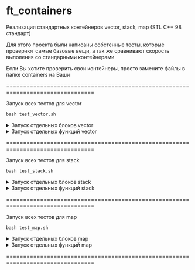 # ft_containers

Реализация стандартных контейнеров vector, stack, map (STL C++ 98 стандарт)

Для этого проекта были написаны собстенные тесты, которые проверяют самые базовые вещи, а так же сравнивают скорость выполения со стандарными контейнерами

Если Вы хотите проверить свои контейнеры, просто замените файлы в папке containers на Ваши

================================================================================
    
Запуск всех тестов для vector

    bash test_vector.sh

<details>
<summary>Запуск отдельных блоков vector</summary>

    bash test_vector.sh Acc    (Element access)
    
    bash test_vector.sh Cap    (Capacity)
    
    bash test_vector.sh Alloc  (Allocator)
    
    bash test_vector.sh Iter   (Iterators)
    
    bash test_vector.sh Non    (Non-member function overloads)
    
    bash test_vector.sh Mod    (Modifiers)
    
</details>

<details>
<summary>Запуск отдельных функций vector</summary>

    Element access:
    1) bash test_vector.sh acc               (test [])
    2) bash test_vector.sh acc_const         (test [] const)
    3) bash test_vector.sh at
    4) bash test_vector.sh at_const
    5) bash test_vector.sh front
    6) bash test_vector.sh front_const
    7) bash test_vector.sh back
    8) bash test_vector.sh back_const
    
    Capacity:
    1) bash test_vector.sh size
    2) bash test_vector.sh max_size
    3) bash test_vector.sh capacity
    4) bash test_vector.sh reserve
    5) bash test_vector.sh empty
    6) bash test_vector.sh resize
    
    Allocator:
    1) bash test_vector.sh get_allocator
    
    Iterators:
    1) bash test_vector.sh iterator
    2) bash test_vector.sh iterator_const
    3) bash test_vector.sh r_iterator        (reverse iterators)
    4) bash test_vector.sh r_iterator_const  (reverse iterators const)
    
    Non-member function overloads:
    1) bash test_vector.sh operator          (==, !=, <, <=, >, >=)
    2) bash test_vector.sh Non_swap          (bash test_vector.sh swap все тесты для swap)
    
    Modifiers:
    1) bash test_vector.sh assign            (все тесты)
        1.1) bash test_vector.sh assign_1    (assign(InputIterator first, InputIterator last))
        1.2) bash test_vector.sh assign_2    (assign(size_type n, const value_type& val))
    2) bash test_vector.sh push_back
    3) bash test_vector.sh pop_back
    4) bash test_vector.sh insert            (все тесты)
        4.1) bash test_vector.sh insert_1    (insert(iterator position, const value_type& val))
        4.2) bash test_vector.sh insert_2    (insert(iterator position, size_type n, const value_type& val))
        4.3) bash test_vector.sh insert_3    (insert(iterator position, InputIterator first, InputIterator last))
    5) bash test_vector.sh erase             (все тесты)
        5.1) bash test_vector.sh erase_1     (erase(iterator position))
        5.2) bash test_vector.sh erase_2     (erase(iterator first, iterator last))
    6) bash test_vector.sh Mod_swap          (bash test_vector.sh swap все тесты для swap)
    7) bash test_vector.sh clear
    
</details>

================================================================================

Запуск всех тестов для stack

    bash test_stack.sh 

<details>
<summary>Запуск отдельных блоков stack</summary>
    
    bash test_stack.sh Member   (Member functions)
    
    bash test_stack.sh Non      (Non-member function overloads)
    
</details>
    
<details>
<summary>Запуск отдельных функций stack</summary>
    
    Member functions:
    1) bash test_stack.sh empty
    2) bash test_stack.sh size
    3) bash test_stack.sh top
    4) bash test_stack.sh top_const
    5) bash test_stack.sh push
    6) bash test_stack.sh pop
    
    Non-member function overloads:
    1) bash test_stack.sh operator          (==, !=, <, <=, >, >=)
    
</details>

================================================================================

Запуск всех тестов для map

    bash test_map.sh

<details>
<summary>Запуск отдельных блоков map</summary> 
    
    bash test_map.sh Acc    (Element access)
    
    bash test_map.sh Cap    (Capacity)
    
    bash test_map.sh Alloc  (Allocator)
    
    bash test_map.sh Iter   (Iterators)
    
    bash test_map.sh Non    (Non-member function overloads)
    
    bash test_map.sh Mod    (Modifiers)
    
    bash test_map.sh Oper   (Operations)
    
</details>
    
<details>
<summary>Запуск отдельных функций map</summary>
    
    Element access:
    1) bash test_map.sh acc
    
    Element access:
    1) bash test_map.sh size
    2) bash test_map.sh max_size
    3) bash test_map.sh empty
    
    Allocator:
    1) bash test_map.sh get_allocator
    
    Iterators:
    1) bash test_map.sh iterator
    2) bash test_map.sh iterator_const
    3) bash test_map.sh r_iterator
    4) bash test_map.sh r_iterator_const
    
    Non-member function overloads:
    1) bash test_map.sh operator        (==, !=, <, <=, >, >=)
    2) bash test_map.sh Non_swap        (bash test_map.sh swap все тесты для swap)
    
    Modifiers:
    1) bash test_map.sh insert          (все тесты)
        1.1) bash test_map.sh insert_1  (insert(const value_type& val))
        1.2) bash test_map.sh insert_2  (insert(iterator position, const value_type& val))
        1.3) bash test_map.sh insert_3  (insert(InputIterator first, InputIterator last))
    2) bash test_map.sh erase           (все тесты)      
        2.1) bash test_map.sh erase_1   (erase(iterator position))
        2.2) bash test_map.sh erase_2   (erase(const key_type& k))
        2.3) bash test_map.sh erase_3   (erase(iterator first, iterator last))
    3) bash test_map.sh Mod_swap        (bash test_map.sh swap все тесты для swap)
    4) bash test_map.sh clear
    
    Operations:
    1) bash test_map.sh count
    2) bash test_map.sh equal_range
    3) bash test_map.sh equal_range_const
    4) bash test_map.sh find
    5) bash test_map.sh find_const
    6) bash test_map.sh lower_bound
    7) bash test_map.sh lower_bound_const
    8) bash test_map.sh upper_bound
    9) bash test_map.sh upper_bound_const
    
</details>

================================================================================
